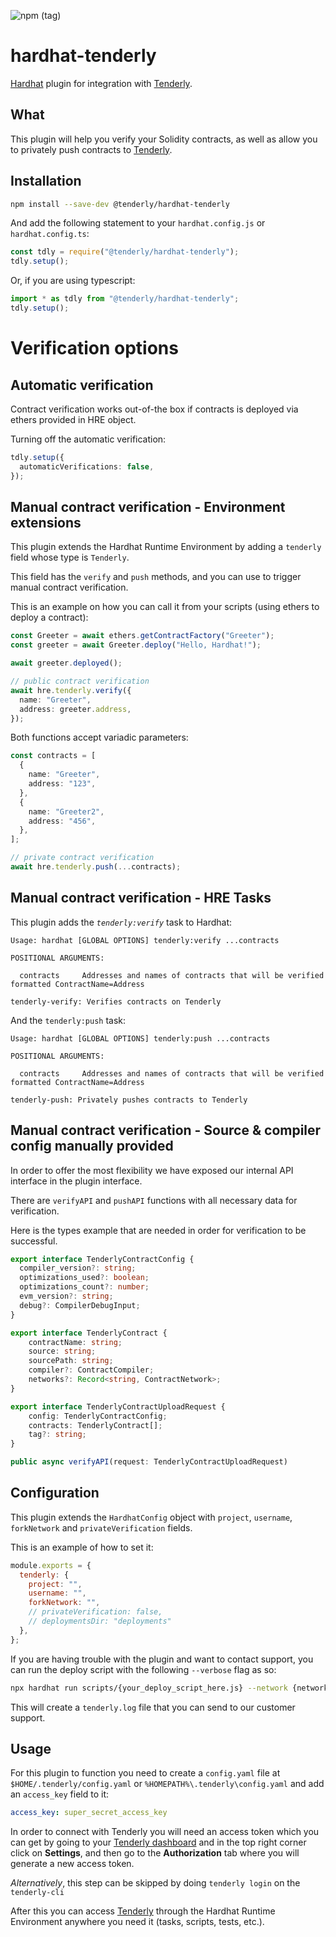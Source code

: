 ![npm (tag)](https://img.shields.io/npm/v/@tenderly/hardhat-tenderly/latest?color=23C197&labelColor=060e18&style=for-the-badge)

# hardhat-tenderly

[Hardhat](http://hardhat.org) plugin for integration with [Tenderly](https://tenderly.co).

## What

This plugin will help you verify your Solidity contracts, as well as allow you to privately push contracts to [Tenderly](https://tenderly.co).

## Installation

```bash
npm install --save-dev @tenderly/hardhat-tenderly
```

And add the following statement to your `hardhat.config.js` or `hardhat.config.ts`:

```js
const tdly = require("@tenderly/hardhat-tenderly");
tdly.setup();
```

Or, if you are using typescript:

```ts
import * as tdly from "@tenderly/hardhat-tenderly";
tdly.setup();
```

# Verification options

## Automatic verification

Contract verification works out-of-the box if contracts is deployed via ethers provided in HRE object.

Turning off the automatic verification:

```typescript
tdly.setup({
  automaticVerifications: false,
});
```

## Manual contract verification - Environment extensions

This plugin extends the Hardhat Runtime Environment by adding a `tenderly` field whose type is `Tenderly`.

This field has the `verify` and `push` methods, and you can use to trigger manual contract verification.

This is an example on how you can call it from your scripts (using ethers to deploy a contract):

```ts
const Greeter = await ethers.getContractFactory("Greeter");
const greeter = await Greeter.deploy("Hello, Hardhat!");

await greeter.deployed();

// public contract verification
await hre.tenderly.verify({
  name: "Greeter",
  address: greeter.address,
});
```

Both functions accept variadic parameters:

```ts
const contracts = [
  {
    name: "Greeter",
    address: "123",
  },
  {
    name: "Greeter2",
    address: "456",
  },
];

// private contract verification
await hre.tenderly.push(...contracts);
```

## Manual contract verification - HRE Tasks

This plugin adds the _`tenderly:verify`_ task to Hardhat:

```
Usage: hardhat [GLOBAL OPTIONS] tenderly:verify ...contracts

POSITIONAL ARGUMENTS:

  contracts     Addresses and names of contracts that will be verified formatted ContractName=Address

tenderly-verify: Verifies contracts on Tenderly
```

And the `tenderly:push` task:

```
Usage: hardhat [GLOBAL OPTIONS] tenderly:push ...contracts

POSITIONAL ARGUMENTS:

  contracts     Addresses and names of contracts that will be verified formatted ContractName=Address

tenderly-push: Privately pushes contracts to Tenderly
```

## Manual contract verification - Source & compiler config manually provided

In order to offer the most flexibility we have exposed our internal API interface in the plugin interface.

There are `verifyAPI` and `pushAPI` functions with all necessary data for verification.

Here is the types example that are needed in order for verification to be successful.

```typescript
export interface TenderlyContractConfig {
  compiler_version?: string;
  optimizations_used?: boolean;
  optimizations_count?: number;
  evm_version?: string;
  debug?: CompilerDebugInput;
}

export interface TenderlyContract {
    contractName: string;
    source: string;
    sourcePath: string;
    compiler?: ContractCompiler;
    networks?: Record<string, ContractNetwork>;
}

export interface TenderlyContractUploadRequest {
    config: TenderlyContractConfig;
    contracts: TenderlyContract[];
    tag?: string;
}

public async verifyAPI(request: TenderlyContractUploadRequest)
```

## Configuration

This plugin extends the `HardhatConfig` object with `project`, `username`, `forkNetwork` and `privateVerification` fields.

This is an example of how to set it:

```js
module.exports = {
  tenderly: {
    project: "",
    username: "",
    forkNetwork: "",
    // privateVerification: false,
    // deploymentsDir: "deployments"
  },
};
```

If you are having trouble with the plugin and want to contact support, you can run the deploy script with the following ```--verbose``` flag as so:
```bash
npx hardhat run scripts/{your_deploy_script_here.js} --network {network_name} --verbose > tenderly.log 2>&1
```
This will create a ```tenderly.log``` file that you can send to our customer support.
## Usage

For this plugin to function you need to create a `config.yaml` file at `$HOME/.tenderly/config.yaml` or `%HOMEPATH%\.tenderly\config.yaml` and add an `access_key` field to it:

```yaml
access_key: super_secret_access_key
```

In order to connect with Tenderly you will need an access token which you can get by going to your [Tenderly dashboard](https://dashboard.tenderly.co) and in the top right corner click on **Settings**, and then go to the **Authorization** tab where you will generate a new access token.

_Alternatively_, this step can be skipped by doing `tenderly login` on the `tenderly-cli`

After this you can access [Tenderly](https://tenderly.co) through the Hardhat Runtime Environment anywhere you need it (tasks, scripts, tests, etc.).

